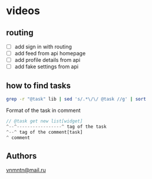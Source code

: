# videos

## routing

- [ ] add sign in with routing
- [ ] add feed from api homepage
- [ ] add profile details from api
- [ ] add fake settings from api

## how to find tasks

```bash
grep -r "@task" lib | sed 's/.*\/\/ @task //g' | sort
```

Format of the task in comment

```dart
// @task get new list[widget]
^--^-----------------^ tag of the task
^--^ tag of the comment[task]
^ comment
```

## Authors

<vnmntn@mail.ru>
